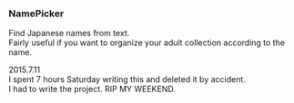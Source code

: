 ### NamePicker

Find Japanese names from text.  
Fairly useful if you want to organize your adult collection according to the name.   
 
2015.7.11    
I spent 7 hours Saturday writing this and deleted it by accident.   
I had to write the project. RIP MY WEEKEND.   
